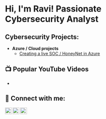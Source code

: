<h1>Hi, I'm Ravi! Passionate Cybersecurity Analyst </h1>

<h2>Cybersecurity Projects:</h2>

- <b>Azure / Cloud projects</b>
  - [Creating a live SOC / HoneyNet in Azure](https://github.com/ravichandrag464/Azure-SOC)
    
<h2>📺 Popular YouTube Videos</h2>

- 

<h2> 🤳 Connect with me:</h2>

[<img align="left" alt="Ravichandra | Twitter" width="22px" src="https://cdn.jsdelivr.net/npm/simple-icons@v3/icons/twitter.svg" />][twitter]
[<img align="left" alt="Ravichandra | LinkedIn" width="22px" src="https://cdn.jsdelivr.net/npm/simple-icons@v3/icons/linkedin.svg" />][linkedin]
[<img align="left" alt="Ravichandra | Instagram" width="22px" src="https://cdn.jsdelivr.net/npm/simple-icons@v3/icons/instagram.svg" />][instagram]

[twitter]: https://twitter.com/joshmadakor
[instagram]: https://www.instagram.com/tysonblaze145/
[linkedin]: https://www.linkedin.com/in/ravichandra-g-b0732819a/

<!--
**joshmadakor1/joshmadakor1** is a ✨ _special_ ✨ repository because its `README.md` (this file) appears on your GitHub profile.

Here are some ideas to get you started:

- 🔭 I’m currently working on ...
- 🌱 I’m currently learning ...
- 👯 I’m looking to collaborate on ...
- 🤔 I’m looking for help with ...
- 💬 Ask me about ...
- 📫 How to reach me: ...
- 😄 Pronouns: ...
- ⚡ Fun fact: ...
-->
